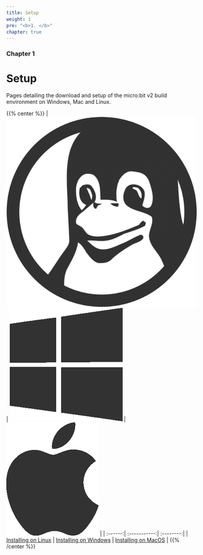 ```yaml
---
title: Setup
weight: 1
pre: "<b>1. </b>"
chapter: true
---
```

### Chapter 1

# Setup

Pages detailing the download and setup of the micro:bit v2 build environment on Windows, Mac and Linux.

{{% center %}}
| [![Linux](/images/linux-tux.png?height=128px)](/setup/linux-install-guide/) | [![Windows](/images/windows-logo.png?height=128px)](/setup/windows-install-guide/) | [![Mac](/images/mac-logo.png?height=128px)](/setup/mac-install-guide/) |
| :------:| :-----------:| :--------:|
| [Installing on Linux](/setup/linux-install-guide/)   | [Installing on Windows](/setup/windows-install-guide/) | [Installing on MacOS](/setup/mac-install-guide/) |
{{% /center %}}